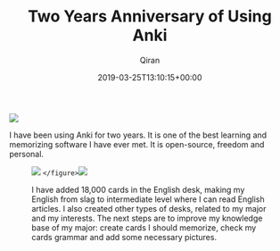 ﻿---
title: Two Years Anniversary of Using Anki
author: Qiran
type: post
date: 2019-03-25T13:10:15+00:00
aliases: ["/two-years-anniversary-of-using-anki/"]
tags:
  - Anki
  - Habit
---

![](/uploads/2019/03/Anki.png)

I have been using Anki for two years.
It is one of the best learning and memorizing software I have ever met. It is open-source, freedom and personal.

<figure class="wp-block-image">

![](/uploads/2019/03/DeepinScreenshot_select-area_20190325204406.png) `</figure>`![](/uploads/2019/03/DeepinScreenshot_select-area_20190325204509.png)

I have added 18,000 cards in the English desk, making my English from slag to intermediate level where I can read English articles.
I also created other types of desks, related to my major and my interests.
The next steps are to improve my knowledge base of my major: create cards I should memorize, check my cards grammar and add some necessary pictures.
